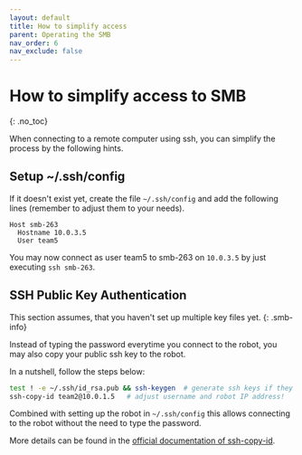 ```yaml
---
layout: default
title: How to simplify access
parent: Operating the SMB
nav_order: 6
nav_exclude: false
---
```


# How to simplify access to SMB
{: .no_toc}

When connecting to a remote computer using ssh, you can simplify the process by the following hints.

## Setup ~/.ssh/config
If it doesn't exist yet, create the file `~/.ssh/config` and add the following lines (remember to adjust them to your needs).
```SSH Config
Host smb-263
  Hostname 10.0.3.5
  User team5
```

You may now connect as user team5 to smb-263 on `10.0.3.5` by just executing `ssh smb-263`. 

## SSH Public Key Authentication

This section assumes, that you haven't set up multiple key files yet. 
{: .smb-info}


Instead of typing the password everytime you connect to the robot, you may also copy your public ssh key to the robot. 

In a nutshell, follow the steps below:

```bash
test ! -e ~/.ssh/id_rsa.pub && ssh-keygen  # generate ssh keys if they don't exist yet
ssh-copy-id team2@10.0.1.5   # adjust username and robot IP address!
```

Combined with setting up the robot in `~/.ssh/config` this allows connecting to the robot without the need to type the password. 


More details can be found in the [official documentation of ssh-copy-id](https://www.ssh.com/academy/ssh/copy-id).
